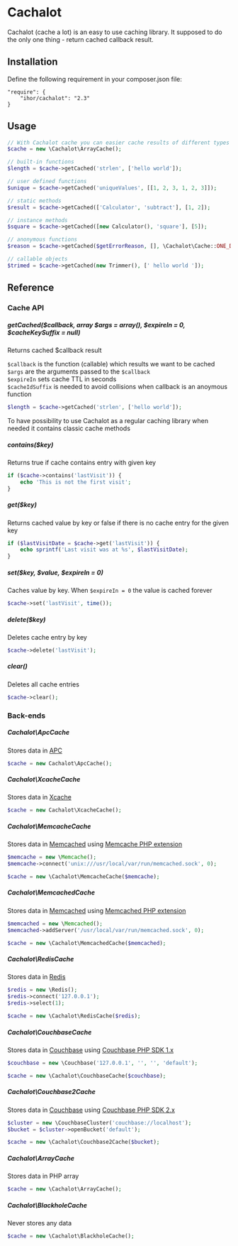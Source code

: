 Cachalot
========

Cachalot (cache a lot) is an easy to use caching library. It supposed to do the only one thing - return cached callback result.

Installation
------------
Define the following requirement in your composer.json file:
```
"require": {
    "ihor/cachalot": "2.3"
}
```

Usage
-----
```php
// With Cachalot cache you can easier cache results of different types of functions
$cache = new \Cachalot\ArrayCache();

// built-in functions
$length = $cache->getCached('strlen', ['hello world']); 

// user defined functions
$unique = $cache->getCached('uniqueValues', [[1, 2, 3, 1, 2, 3]]);

// static methods
$result = $cache->getCached(['Calculator', 'subtract'], [1, 2]);

// instance methods
$square = $cache->getCached([new Calculator(), 'square'], [5]);

// anonymous functions
$reason = $cache->getCached($getErrorReason, [], \Cachalot\Cache::ONE_DAY, 'error-reason');

// callable objects
$trimed = $cache->getCached(new Trimmer(), [' hello world ']);
```

Reference
---------
### Cache API

##### getCached($callback, array $args = array(), $expireIn = 0, $cacheKeySuffix = null)

Returns cached $callback result

```$callback``` is the function (callable) which results we want to be cached  
```$args``` are the arguments passed to the ```$callback```  
```$expireIn``` sets cache TTL in seconds  
```$cacheIdSuffix``` is needed to avoid collisions when callback is an anoymous function

```php
$length = $cache->getCached('strlen', ['hello world']);
```

To have possibility to use Cachalot as a regular caching library when needed it contains classic cache methods

##### contains($key)

Returns true if cache contains entry with given key

```php
if ($cache->contains('lastVisit')) {
    echo 'This is not the first visit';
}
```

##### get($key)

Returns cached value by key or false if there is no cache entry for the given key

```php
if ($lastVisitDate = $cache->get('lastVisit')) {
    echo sprintf('Last visit was at %s', $lastVisitDate);
}
```

##### set($key, $value, $expireIn = 0)

Caches value by key. When ```$expireIn = 0``` the value is cached forever

```php
$cache->set('lastVisit', time());
```

##### delete($key)

Deletes cache entry by key

```php
$cache->delete('lastVisit');
```

##### clear()

Deletes all cache entries

```php
$cache->clear();
```

### Back-ends

##### Cachalot\ApcCache

Stores data in [APC](http://php.net/manual/en/book.apc.php)

```php
$cache = new Cachalot\ApcCache();
```

##### Cachalot\XcacheCache

Stores data in [Xcache](https://xcache.lighttpd.net/)

```php
$cache = new Cachalot\XcacheCache();
```

##### Cachalot\MemcacheCache

Stores data in [Memcached](http://memcached.org) using [Memcache PHP extension](http://php.net/manual/en/book.memcache.php) 

```php
$memcache = new \Memcache();
$memcache->connect('unix:///usr/local/var/run/memcached.sock', 0);

$cache = new \Cachalot\MemcacheCache($memcache);
```

##### Cachalot\MemcachedCache

Stores data in [Memcached](http://memcached.org) using [Memcached PHP extension](http://php.net/manual/en/book.memcached.php)

```php
$memcached = new \Memcached();
$memcached->addServer('/usr/local/var/run/memcached.sock', 0);

$cache = new \Cachalot\MemcachedCache($memcached);
```

##### Cachalot\RedisCache

Stores data in [Redis](http://redis.io)

```php
$redis = new \Redis();
$redis->connect('127.0.0.1');
$redis->select(1);

$cache = new \Cachalot\RedisCache($redis);
```

##### Cachalot\CouchbaseCache

Stores data in [Couchbase](http://www.couchbase.com/) using [Couchbase PHP SDK 1.x](http://docs.couchbase.com/couchbase-sdk-php-1.2/index.html)

```php
$couchbase = new \Couchbase('127.0.0.1', '', '', 'default');

$cache = new \Cachalot\CouchbaseCache($couchbase);
```

##### Cachalot\Couchbase2Cache

Stores data in [Couchbase](http://www.couchbase.com/) using [Couchbase PHP SDK 2.x](http://developer.couchbase.com/documentation/server/4.0/sdks/php-2.0/php-intro.html)

```php
$cluster = new \CouchbaseCluster('couchbase://localhost');
$bucket = $cluster->openBucket('default');

$cache = new \Cachalot\Couchbase2Cache($bucket);
```

##### Cachalot\ArrayCache

Stores data in PHP array

```php
$cache = new \Cachalot\ArrayCache();
```

##### Cachalot\BlackholeCache

Never stores any data

```php
$cache = new \Cachalot\BlackholeCache();
```
